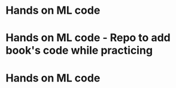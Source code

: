 # Hands on ML code
# Hands on ML code - Repo to add book's code while practicing
# Hands on ML code
